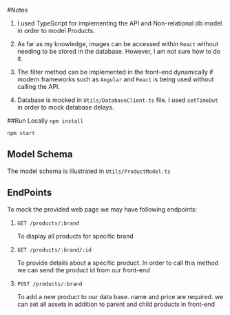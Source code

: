 #Notes
1) I used TypeScript for implementing the API and Non-relational db model in order to model Products.

2) As far as my knowledge, images can be accessed within `React` without needing to be stored in the database. However, I am not sure how to do it.

3) The filter method can be implemented in the front-end dynamically if modern frameworks such as `Angular` and `React` is being used without calling the API.

4) Database is mocked in `Utils/DatabaseClient.ts` file. I used `setTimeOut` in order to mock database delays. 

##Run Locally
`npm install`

`npm start`

Model Schema
-
The model schema is illustrated in `Utils/ProductModel.ts`

EndPoints
-
To mock the provided web page we may have following endpoints:

1) `GET /products/:brand` 

    To display all products for specific brand
    
2) `GET /products/:brand/:id`

    To provide details about a specific product. In order to call this method we can send the product id from our front-end
    
3) `POST /products/:brand`
    
    To add a new product to our data base. name and price are required. we can set all assets in addition to parent and child products in front-end


